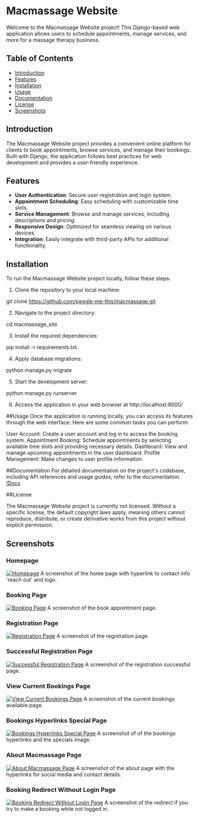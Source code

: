 # Macmassage Website

Welcome to the Macmassage Website project! This Django-based web application allows users to schedule appointments, manage services, and more for a massage therapy business.

## Table of Contents

- [Introduction](#introduction)
- [Features](#features)
- [Installation](#installation)
- [Usage](#usage)
- [Documentation](#documentation)
- [License](#license)
- [Screenshots](#screenshots)

## Introduction

The Macmassage Website project provides a convenient online platform for clients to book appointments, browse services, and manage their bookings. Built with Django, the application follows best practices for web development and provides a user-friendly experience.

## Features

- **User Authentication**: Secure user registration and login system.
- **Appointment Scheduling**: Easy scheduling with customizable time slots.
- **Service Management**: Browse and manage services, including descriptions and pricing.
- **Responsive Design**: Optimized for seamless viewing on various devices.
- **Integration**: Easily integrate with third-party APIs for additional functionality.

## Installation

To run the Macmassage Website project locally, follow these steps:

1. Clone the repository to your local machine:

  git clone https://github.com/peggle-me-this/macmassage.git

2. Navigate to the project directory:

  cd macmassage_site

3. Install the required dependencies:

  pip install -r requirements.txt

4. Apply database migrations:

  python manage.py migrate

5. Start the development server:

  python manage.py runserver

6. Access the application in your web browser at http://localhost:8000/

##Usage
Once the application is running locally, you can access its features through the web interface. Here are some common tasks you can perform:

User Account: Create a user account and log in to access the booking system.
Appointment Booking: Schedule appointments by selecting available time slots and providing necessary details.
Dashboard: View and manage upcoming appointments in the user dashboard.
Profile Management: Make changes to user profile information.

##Documentation
For detailed documentation on the project's codebase, including API references and usage guides, refer to the documentation.
[!Docs](https://github.com/peggle-me-this/macmassage/tree/main/docs)

##License

The Macmassage Website project is currently not licensed. Without a specific license, the default copyright laws apply, 
meaning others cannot reproduce, distribute, or create derivative works from this project without explicit permission.

## Screenshots

### Homepage
[![Homepage](index.htmlScreenshot.png)](https://github.com/peggle-me-this/macmassage/blob/main/screenshots/index.htmlScreenshot.png)
A screenshot of the home page with hyperlink to contact info 'reach out' and logo.

### Booking Page
[![Booking Page](bookAppointment.png)](https://github.com/peggle-me-this/macmassage/blob/main/screenshots/bookAppointment.png)
A screenshot of the book appointment page.

### Registration Page
[![Registration Page](registration.png)](https://github.com/peggle-me-this/macmassage/blob/main/screenshots/registration.png)
A screenshot of the registration page.

### Successful Registration Page
[![Successful Registration Page](registrationSuccessful.png)](https://github.com/peggle-me-this/macmassage/blob/main/screenshots/registrationSuccessful.png)
A screenshot of the registration successful page.

### View Current Bookings Page
[![View Current Bookings Page](viewCurrentBookings.png)](https://github.com/peggle-me-this/macmassage/blob/main/screenshots/viewCurrentBookings.png)
A screenshot of the current bookings available page.

### Bookings Hyperlinks Special Page
[![Bookings Hyperlinks Special Page](bookingsHyperlinksSpecial.png)](https://github.com/peggle-me-this/macmassage/blob/main/screenshots/bookingsHyperlinksSpecial.png)
A screenshot of of the bookings hyperlinks and the specials image.

### About Macmassage Page
[![About Macmassage Page](about_macmassageHyperlinks.png)](https://github.com/peggle-me-this/macmassage/blob/main/screenshots/about_macmassageHyperlinks.png)
A screenshot of the about page with the hyperlinks for social media and contact details.

### Booking Redirect Without Login Page
[![Booking Redirect Without Login Page](bookingRedirectWithoutLogin.png)](https://github.com/peggle-me-this/macmassage/blob/main/screenshots/bookingRedirectWithoutLogin.png)
A screenshot of the redirect if you try to make a booking while not logged in.
